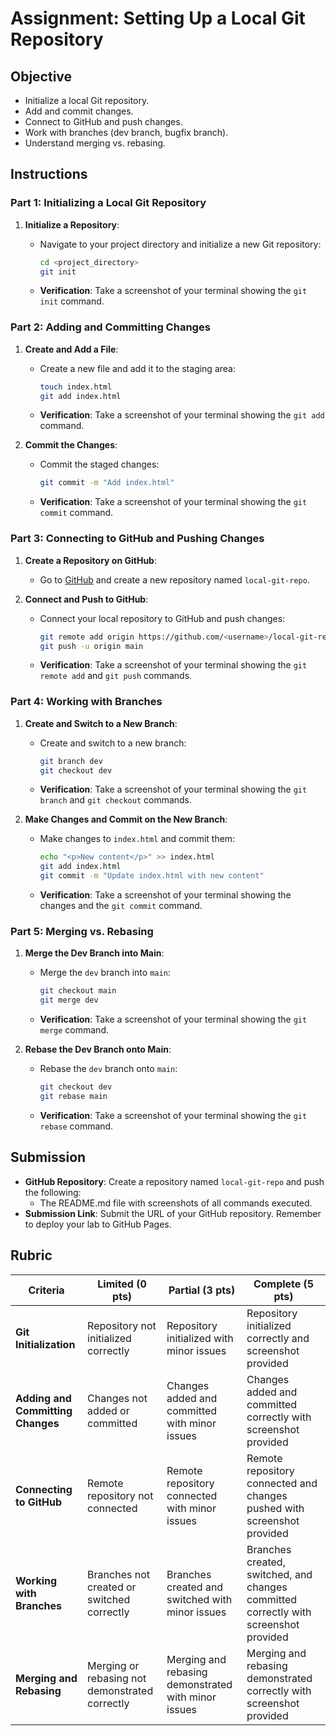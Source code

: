 # Assignment: Setting Up a Local Git Repository

## Objective

- Initialize a local Git repository.
- Add and commit changes.
- Connect to GitHub and push changes.
- Work with branches (dev branch, bugfix branch).
- Understand merging vs. rebasing.

## Instructions

### Part 1: Initializing a Local Git Repository

1. **Initialize a Repository**:

   - Navigate to your project directory and initialize a new Git repository:

     ```bash
     cd <project_directory>
     git init
     ```

   - **Verification**: Take a screenshot of your terminal showing the `git init` command.

### Part 2: Adding and Committing Changes

1. **Create and Add a File**:

   - Create a new file and add it to the staging area:

     ```bash
     touch index.html
     git add index.html
     ```

   - **Verification**: Take a screenshot of your terminal showing the `git add` command.

2. **Commit the Changes**:

   - Commit the staged changes:

     ```bash
     git commit -m "Add index.html"
     ```

   - **Verification**: Take a screenshot of your terminal showing the `git commit` command.

### Part 3: Connecting to GitHub and Pushing Changes

1. **Create a Repository on GitHub**:

   - Go to [GitHub](https://github.com) and create a new repository named `local-git-repo`.

2. **Connect and Push to GitHub**:

   - Connect your local repository to GitHub and push changes:

     ```bash
     git remote add origin https://github.com/<username>/local-git-repo.git
     git push -u origin main
     ```

   - **Verification**: Take a screenshot of your terminal showing the `git remote add` and `git push` commands.

### Part 4: Working with Branches

1. **Create and Switch to a New Branch**:

   - Create and switch to a new branch:

     ```bash
     git branch dev
     git checkout dev
     ```

   - **Verification**: Take a screenshot of your terminal showing the `git branch` and `git checkout` commands.

2. **Make Changes and Commit on the New Branch**:

   - Make changes to `index.html` and commit them:

     ```bash
     echo "<p>New content</p>" >> index.html
     git add index.html
     git commit -m "Update index.html with new content"
     ```

   - **Verification**: Take a screenshot of your terminal showing the changes and the `git commit` command.

### Part 5: Merging vs. Rebasing

1. **Merge the Dev Branch into Main**:

   - Merge the `dev` branch into `main`:

     ```bash
     git checkout main
     git merge dev
     ```

   - **Verification**: Take a screenshot of your terminal showing the `git merge` command.

2. **Rebase the Dev Branch onto Main**:

   - Rebase the `dev` branch onto `main`:

     ```bash
     git checkout dev
     git rebase main
     ```

   - **Verification**: Take a screenshot of your terminal showing the `git rebase` command.

## Submission

- **GitHub Repository**: Create a repository named `local-git-repo` and push the following:
  - The README.md file with screenshots of all commands executed.
- **Submission Link**: Submit the URL of your GitHub repository. Remember to deploy your lab to GitHub Pages.

## Rubric

| Criteria                          | Limited (0 pts)                                | Partial (3 pts)                                     | Complete (5 pts)                                                                     |
| --------------------------------- | ---------------------------------------------- | --------------------------------------------------- | ------------------------------------------------------------------------------------ |
| **Git Initialization**            | Repository not initialized correctly           | Repository initialized with minor issues            | Repository initialized correctly and screenshot provided                             |
| **Adding and Committing Changes** | Changes not added or committed                 | Changes added and committed with minor issues       | Changes added and committed correctly with screenshot provided                       |
| **Connecting to GitHub**          | Remote repository not connected                | Remote repository connected with minor issues       | Remote repository connected and changes pushed with screenshot provided              |
| **Working with Branches**         | Branches not created or switched correctly     | Branches created and switched with minor issues     | Branches created, switched, and changes committed correctly with screenshot provided |
| **Merging and Rebasing**          | Merging or rebasing not demonstrated correctly | Merging and rebasing demonstrated with minor issues | Merging and rebasing demonstrated correctly with screenshot provided                 |
